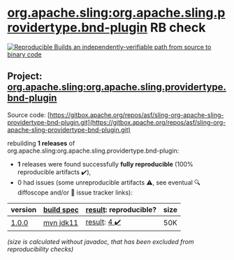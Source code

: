 [org.apache.sling:org.apache.sling.providertype.bnd-plugin](https://central.sonatype.com/artifact/org.apache.sling/org.apache.sling.providertype.bnd-plugin/versions) RB check
=======

[![Reproducible Builds](https://reproducible-builds.org/images/logos/rb.svg) an independently-verifiable path from source to binary code](https://reproducible-builds.org/)

## Project: [org.apache.sling:org.apache.sling.providertype.bnd-plugin](https://central.sonatype.com/artifact/org.apache.sling/org.apache.sling.providertype.bnd-plugin/versions)

Source code: [https://gitbox.apache.org/repos/asf/sling-org-apache-sling-providertype-bnd-plugin.git](https://gitbox.apache.org/repos/asf/sling-org-apache-sling-providertype-bnd-plugin.git)

rebuilding **1 releases** of org.apache.sling:org.apache.sling.providertype.bnd-plugin:
- **1** releases were found successfully **fully reproducible** (100% reproducible artifacts :heavy_check_mark:),
- 0 had issues (some unreproducible artifacts :warning:, see eventual :mag: diffoscope and/or :memo: issue tracker links):

| version | [build spec](/BUILDSPEC.md) | [result](https://reproducible-builds.org/docs/jvm/): reproducible? | size |
| -- | --------- | ------ | -- |
| [1.0.0](https://central.sonatype.com/artifact/org.apache.sling/org.apache.sling.providertype.bnd-plugin/1.0.0/pom) | [mvn jdk11](org.apache.sling.providertype.bnd-plugin-1.0.0.buildspec) | [result](org.apache.sling.providertype.bnd-plugin-1.0.0.buildinfo): [4 :heavy_check_mark: ](org.apache.sling.providertype.bnd-plugin-1.0.0.buildcompare) | 50K |

<i>(size is calculated without javadoc, that has been excluded from reproducibility checks)</i>
